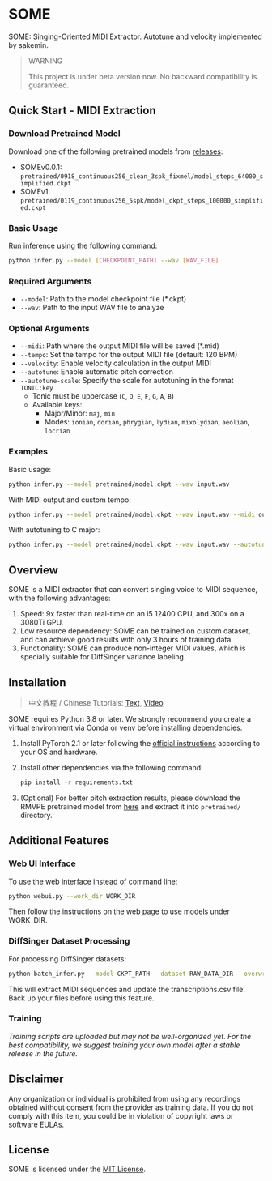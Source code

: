 # SOME
SOME: Singing-Oriented MIDI Extractor.
Autotune and velocity implemented by sakemin.

> WARNING
>
> This project is under beta version now. No backward compatibility is guaranteed.

## Quick Start - MIDI Extraction

### Download Pretrained Model
Download one of the following pretrained models from [releases](https://github.com/openvpi/SOME/releases):
- SOMEv0.0.1: `pretrained/0918_continuous256_clean_3spk_fixmel/model_steps_64000_simplified.ckpt`
- SOMEv1: `pretrained/0119_continuous256_5spk/model_ckpt_steps_100000_simplified.ckpt`

### Basic Usage
Run inference using the following command:
```bash
python infer.py --model [CHECKPOINT_PATH] --wav [WAV_FILE]
```

### Required Arguments
- `--model`: Path to the model checkpoint file (*.ckpt)
- `--wav`: Path to the input WAV file to analyze

### Optional Arguments
- `--midi`: Path where the output MIDI file will be saved (*.mid)
- `--tempo`: Set the tempo for the output MIDI file (default: 120 BPM)
- `--velocity`: Enable velocity calculation in the output MIDI
- `--autotune`: Enable automatic pitch correction
- `--autotune-scale`: Specify the scale for autotuning in the format `TONIC:key`
  - Tonic must be uppercase (`C`, `D`, `E`, `F`, `G`, `A`, `B`)
  - Available keys:
    - Major/Minor: `maj`, `min`
    - Modes: `ionian`, `dorian`, `phrygian`, `lydian`, `mixolydian`, `aeolian`, `locrian`

### Examples
Basic usage:
```bash
python infer.py --model pretrained/model.ckpt --wav input.wav
```

With MIDI output and custom tempo:
```bash
python infer.py --model pretrained/model.ckpt --wav input.wav --midi output.mid --tempo 140
```

With autotuning to C major:
```bash
python infer.py --model pretrained/model.ckpt --wav input.wav --autotune --autotune-scale C:maj
```

## Overview

SOME is a MIDI extractor that can convert singing voice to MIDI sequence, with the following advantages:

1. Speed: 9x faster than real-time on an i5 12400 CPU, and 300x on a 3080Ti GPU.
2. Low resource dependency: SOME can be trained on custom dataset, and can achieve good results with only 3 hours of training data.
3. Functionality: SOME can produce non-integer MIDI values, which is specially suitable for DiffSinger variance labeling.

## Installation

> 中文教程 / Chinese Tutorials: [Text](https://openvpi-docs.feishu.cn/wiki/RaHSwdMQvisdcKkRFpqclhM7ndc), [Video](https://www.bilibili.com/video/BV1my4y1N7VR)

SOME requires Python 3.8 or later. We strongly recommend you create a virtual environment via Conda or venv before installing dependencies.

1. Install PyTorch 2.1 or later following the [official instructions](https://pytorch.org/get-started/locally/) according to your OS and hardware.

2. Install other dependencies via the following command:
   ```bash
   pip install -r requirements.txt
   ```

3. (Optional) For better pitch extraction results, please download the RMVPE pretrained model from [here](https://github.com/yxlllc/RMVPE/releases) and extract it into `pretrained/` directory.

## Additional Features

### Web UI Interface
To use the web interface instead of command line:
```bash
python webui.py --work_dir WORK_DIR
```
Then follow the instructions on the web page to use models under WORK_DIR.

### DiffSinger Dataset Processing
For processing DiffSinger datasets:
```bash
python batch_infer.py --model CKPT_PATH --dataset RAW_DATA_DIR --overwrite
```
This will extract MIDI sequences and update the transcriptions.csv file. Back up your files before using this feature.

### Training
_Training scripts are uploaded but may not be well-organized yet. For the best compatibility, we suggest training your own model after a stable release in the future._

## Disclaimer

Any organization or individual is prohibited from using any recordings obtained without consent from the provider as training data. If you do not comply with this item, you could be in violation of copyright laws or software EULAs.

## License

SOME is licensed under the [MIT License](LICENSE).